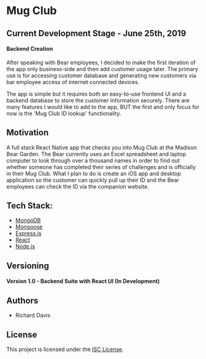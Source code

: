 # Mug Club

## Current Development Stage - June 25th, 2019
#### Backend Creation

After speaking with Bear employees, I decided to make the first iteration of the app only business-side and then add customer usage later. The primary use is for accessing customer database and generating new customers via bar employee access of internet connected devices.

The app is simple but it requires both an easy-to-use frontend UI and a backend database to store the customer information securely. There are many features I would like to add to the app, BUT the first and only focus for now is the 'Mug Club ID lookup' functionality.

## Motivation

A full stack React Native app that checks you into Mug Club at the Madison Bear Garden. The Bear currently uses an Excel spreadsheet and laptop computer to look through over a thousand names in order to find out whether someone has completed their series of challenges and is officially in their Mug Club. What I plan to do is create an iOS app and desktop application so the customer can quickly pull up their ID and the Bear employees can check the ID via the companion website.

## Tech Stack:
* [MongoDB](https://www.mongodb.com/)
* [Mongoose](https://mongoosejs.com/)
* [Express.js](https://expressjs.com/)
* [React](https://reactjs.org/)
* [Node.js](https://nodejs.org/en/)

## Versioning
#### Version 1.0 - Backend Suite with React UI (In Development)

## Authors
* Richard Davis

## License
This project is licensed under the [ISC License](https://opensource.org/licenses/ISC).
